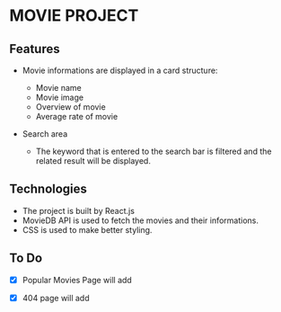 
# MOVIE PROJECT

## Features

- Movie informations are displayed in a card structure:
    - Movie name 
    - Movie image
    - Overview of movie  
    - Average rate of movie 
  
- Search area 
    - The keyword that is entered to the search bar is filtered and the related result will be displayed.

## Technologies
- The project is built by React.js
- MovieDB API is used to fetch the movies and their informations.
- CSS is used to make better styling.

## To Do

- [x] Popular Movies Page will add
- [x] 404 page will add


